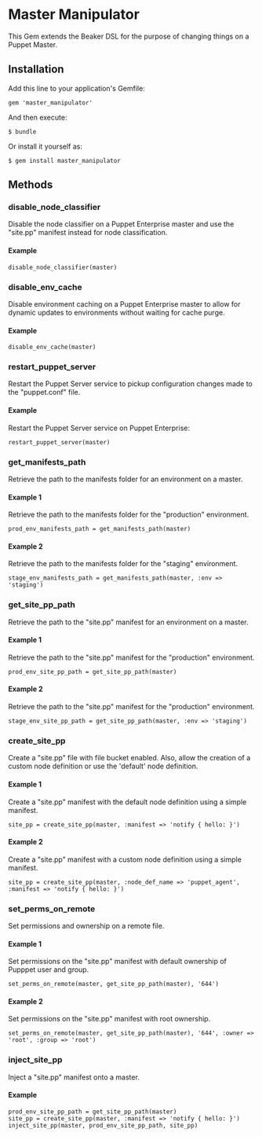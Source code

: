 # Master Manipulator

This Gem extends the Beaker DSL for the purpose of changing things on a
Puppet Master.

## Installation

Add this line to your application's Gemfile:

    gem 'master_manipulator'

And then execute:

    $ bundle

Or install it yourself as:

    $ gem install master_manipulator

## Methods

### disable_node_classifier

Disable the node classifier on a Puppet Enterprise master and use the "site.pp"
manifest instead for node classification.

#### Example

    disable_node_classifier(master)

### disable_env_cache

Disable environment caching on a Puppet Enterprise master to allow for dynamic
updates to environments without waiting for cache purge.

#### Example

    disable_env_cache(master)

### restart_puppet_server

Restart the Puppet Server service to pickup configuration changes made to the
"puppet.conf" file.

#### Example

Restart the Puppet Server service on Puppet Enterprise:

    restart_puppet_server(master)

### get_manifests_path

Retrieve the path to the manifests folder for an environment on a master.

#### Example 1

Retrieve the path to the manifests folder for the "production" environment.

    prod_env_manifests_path = get_manifests_path(master)

#### Example 2

Retrieve the path to the manifests folder for the "staging" environment.

    stage_env_manifests_path = get_manifests_path(master, :env => 'staging')

### get_site_pp_path

Retrieve the path to the "site.pp" manifest for an environment on a master.

#### Example 1

Retrieve the path to the "site.pp" manifest for the "production" environment.

    prod_env_site_pp_path = get_site_pp_path(master)

#### Example 2

Retrieve the path to the "site.pp" manifest for the "production" environment.

    stage_env_site_pp_path = get_site_pp_path(master, :env => 'staging')

### create_site_pp

Create a "site.pp" file with file bucket enabled. Also, allow the creation of a
custom node definition or use the 'default' node definition.

#### Example 1

Create a "site.pp" manifest with the default node definition using a simple
manifest.

    site_pp = create_site_pp(master, :manifest => 'notify { hello: }')

#### Example 2

Create a "site.pp" manifest with a custom node definition using a simple
manifest.

    site_pp = create_site_pp(master, :node_def_name => 'puppet_agent', :manifest => 'notify { hello: }')

### set_perms_on_remote

Set permissions and ownership on a remote file.

#### Example 1

Set permissions on the "site.pp" manifest with default ownership of Pupppet
user and group.

    set_perms_on_remote(master, get_site_pp_path(master), '644')

#### Example 2

Set permissions on the "site.pp" manifest with root ownership.

    set_perms_on_remote(master, get_site_pp_path(master), '644', :owner => 'root', :group => 'root')

### inject_site_pp

Inject a "site.pp" manifest onto a master.

#### Example

    prod_env_site_pp_path = get_site_pp_path(master)
    site_pp = create_site_pp(master, :manifest => 'notify { hello: }')
    inject_site_pp(master, prod_env_site_pp_path, site_pp)
